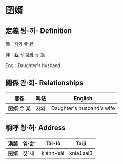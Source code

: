 # 囝婿
## 定義 딍-끼- Definition
簡：[자와](member20.md) 兮 尪

詳：[我](member1.md) 兮 [자와](member20.md) 兮 尪

Eng：Daughter's husband

## 關係 관·희- Relationships

關係 | 叫法 | English
--- | --- | --- 
囝婿 兮 某 | [자와](member20.md) | Daughter's husband's wife


## 稱呼 칑·허· Address

漢諺 | 임·뿐ˆ | Tâi-lô | Taiji
--- | --- | --- | --- 
囝婿 | 갸ᇫˊ새 | kiánn-sài | knia1sai3 
